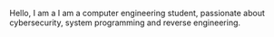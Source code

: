 
Hello, I am a I am a computer engineering student, passionate about cybersecurity, system programming and reverse engineering.
<!--
**Max-Sunder/Max-Sunder** is a ✨ _special_ ✨ repository because its `README.md` (this file) appears on your GitHub profile.

Here are some ideas to get you started:

- 🔭 I’m currently working on a messaging App
- 🌱 I’m currently learning Javascript
- 👯 I’m looking to collaborate on Signal
- 🤔 I’m looking for help with ...
- 💬 Ask me about ...
- 📫 How to reach me: ...
- 😄 Pronouns: He
- ⚡ Fun fact: ...
-->
